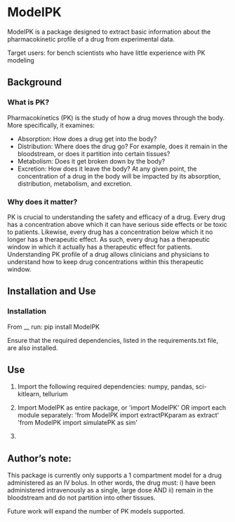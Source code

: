# ModelPK

ModelPK is a package designed to extract basic information about the pharmacokinetic profile of a drug from experimental data.

Target users:
for bench scientists who have little experience with PK modeling

## Background
### What is PK?
Pharmacokinetics (PK) is the study of how a drug moves through the body. More specifically, it examines:
* Absorption: How does a drug get into the body?
* Distribution: Where does the drug go? For example, does it remain in the bloodstream, or does it partition into certain tissues?
* Metabolism: Does it get broken down by the body?
* Excretion: How does it leave the body?
At any given point, the concentration of a drug in the body will be impacted by its absorption, distribution, metabolism, and excretion.

### Why does it matter?
PK is crucial to understanding the safety and efficacy of a drug. Every drug has a concentration above which it can have serious side effects or be toxic to patients. Likewise, every drug has a concentration below which it no longer has a therapeutic effect. As such, every drug has a therapeutic window in which it actually has a therapeutic effect for patients. Understanding PK profile of a drug allows clinicians and physicians to understand how to keep drug concentrations within this therapeutic window.

## Installation and Use
### Installation
From __ run:
pip install ModelPK

Ensure that the required dependencies, listed in the requirements.txt file, are also installed.

## Use
1. Import the following required dependencies:
    numpy, pandas, sci-kitlearn, tellurium

2. Import ModelPK as entire package, or 
        'import ModelPK'
    OR import each module separately:
        'from ModelPK import extractPKparam as extract'
        'from ModelPK import simulatePK as sim'

3. 

## Author’s note:
This package is currently only supports a 1 compartment model for a drug administered as an IV bolus. In other words, the drug must: i) have been administered intravenously as a single, large dose AND ii) remain in the bloodstream and do not partition into other tissues.

Future work will expand the number of PK models supported.
